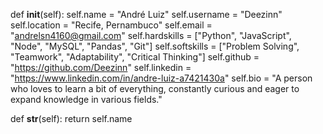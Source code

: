 def __init__(self):
    self.name = "André Luiz"
    self.username = "Deezinn"
    self.location = "Recife, Pernambuco"
    self.email = "andrelsn4160@gmail.com"
    self.hardskills = ["Python", "JavaScript", "Node", "MySQL", "Pandas", "Git"]
    self.softskills = ["Problem Solving", "Teamwork", "Adaptability", "Critical Thinking"]
    self.github = "https://github.com/Deezinn"
    self.linkedin = "https://www.linkedin.com/in/andre-luiz-a7421430a"
    self.bio = "A person who loves to learn a bit of everything, constantly curious and eager to expand knowledge in various fields."

def __str__(self):
    return self.name
